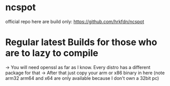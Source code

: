 # ncspot
official repo here are build only: https://github.com/hrkfdn/ncspot

# Regular latest Builds for those who are to lazy to compile
-> You will need openssl as far as I know. Every distro has a different package for that
-> After that just copy your arm or x86 binary in here (note arm32 arm64 and x64 are only available because I don't own a 32bit pc)
